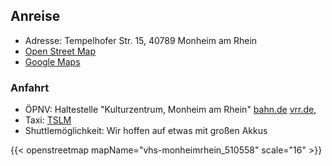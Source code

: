 ## Anreise

 * Adresse: Tempelhofer Str. 15, 40789 Monheim am Rhein 
 * [Open Street Map](https://www.openstreetmap.org/node/621539982)
 * [Google Maps](https://goo.gl/maps/xbovFQpJrvWQt7mZ9)

### Anfahrt
 * ÖPNV: Haltestelle "Kulturzentrum, Monheim am Rhein" [bahn.de](https://reiseauskunft.bahn.de) [vrr.de](https://www.vrr.de/de/fahrplan-mobilitaet/fahrplanauskunft/?coordOutputFormat=WGS84%255Bdd.ddddd%255D&command=&itdLPxx_useJs=1&std3_suggestMacro=std3_suggest&itdLPxx_contractor=&std3_contractorMacro=&includedMeans=checkbox&useRealtime=1&inclMOT_0Macro=true&inclMOT_1=true&inclMOT_2=true&inclMOT_4Macro=true&inclMOT_5Macro=true&inclMOT_8Macro=true&imparedOptionsActive=1&itdLPxx_snippet=1&vrr_content_plugin=tx_vrrtrafficdata_triprequest&sessionID=0&requestID=1&std3_commonMacro=trip&std3_customMacro=true&routeType=LEASTTIME&trITMOTvalue100=10&useProxFootSearch=on&itdLPxx_template=tripresults_pt_trip&itdTripDateTimeDepArr=dep&itdDateDayMonthYear=14.10.2020&itdTime=02%3A43&itdTripDateTimeDepArrRadio=dep&name_origin=&nameInfo_origin=&type_origin=any&name_destination=Monheim+%28Rhein%29%2C+Kulturzentrum&nameInfo_destination=poiID%3A54542%3A5158026%3A-1%3AKulturzentrum%3AMonheim+%28Rhein%29%3AKulturzentrum%3AANY%3APOI%3A766885%3A5363453%3AMRCV%3Anrw&type_destination=any), 
 * Taxi: [TSLM](http://www.tslm.de/)
 * Shuttlemöglichkeit: Wir hoffen auf etwas mit großen Akkus
 
 {{< openstreetmap mapName="vhs-monheimrhein_510558" scale="16" >}}
 

